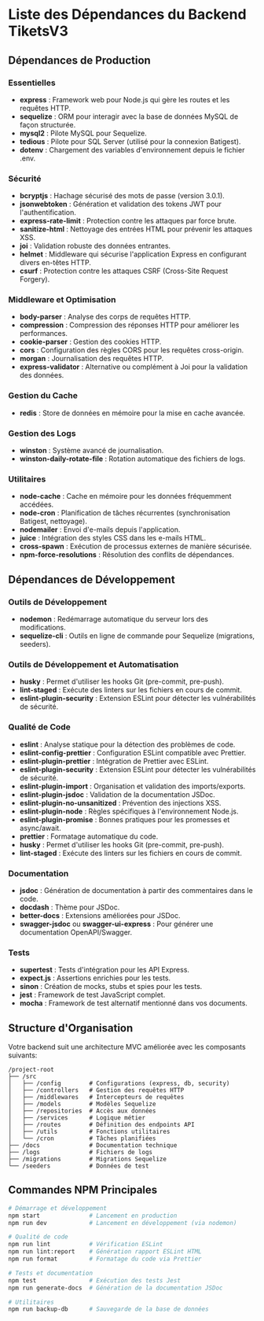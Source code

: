 # Liste des Dépendances du Backend TiketsV3

## Dépendances de Production

### Essentielles
- **express** : Framework web pour Node.js qui gère les routes et les requêtes HTTP.
- **sequelize** : ORM pour interagir avec la base de données MySQL de façon structurée.
- **mysql2** : Pilote MySQL pour Sequelize.
- **tedious** : Pilote pour SQL Server (utilisé pour la connexion Batigest).
- **dotenv** : Chargement des variables d'environnement depuis le fichier .env.

### Sécurité
- **bcryptjs** : Hachage sécurisé des mots de passe (version 3.0.1).
- **jsonwebtoken** : Génération et validation des tokens JWT pour l'authentification.
- **express-rate-limit** : Protection contre les attaques par force brute.
- **sanitize-html** : Nettoyage des entrées HTML pour prévenir les attaques XSS.
- **joi** : Validation robuste des données entrantes.
- **helmet** : Middleware qui sécurise l'application Express en configurant divers en-têtes HTTP.
- **csurf** : Protection contre les attaques CSRF (Cross-Site Request Forgery).

### Middleware et Optimisation
- **body-parser** : Analyse des corps de requêtes HTTP.
- **compression** : Compression des réponses HTTP pour améliorer les performances.
- **cookie-parser** : Gestion des cookies HTTP.
- **cors** : Configuration des règles CORS pour les requêtes cross-origin.
- **morgan** : Journalisation des requêtes HTTP.
- **express-validator** : Alternative ou complément à Joi pour la validation des données.

### Gestion du Cache
- **redis** : Store de données en mémoire pour la mise en cache avancée.

### Gestion des Logs
- **winston** : Système avancé de journalisation.
- **winston-daily-rotate-file** : Rotation automatique des fichiers de logs.

### Utilitaires
- **node-cache** : Cache en mémoire pour les données fréquemment accédées.
- **node-cron** : Planification de tâches récurrentes (synchronisation Batigest, nettoyage).
- **nodemailer** : Envoi d'e-mails depuis l'application.
- **juice** : Intégration des styles CSS dans les e-mails HTML.
- **cross-spawn** : Exécution de processus externes de manière sécurisée.
- **npm-force-resolutions** : Résolution des conflits de dépendances.

## Dépendances de Développement

### Outils de Développement
- **nodemon** : Redémarrage automatique du serveur lors des modifications.
- **sequelize-cli** : Outils en ligne de commande pour Sequelize (migrations, seeders).

### Outils de Développement et Automatisation
- **husky** : Permet d'utiliser les hooks Git (pre-commit, pre-push).
- **lint-staged** : Exécute des linters sur les fichiers en cours de commit.
- **eslint-plugin-security** : Extension ESLint pour détecter les vulnérabilités de sécurité.

### Qualité de Code
- **eslint** : Analyse statique pour la détection des problèmes de code.
- **eslint-config-prettier** : Configuration ESLint compatible avec Prettier.
- **eslint-plugin-prettier** : Intégration de Prettier avec ESLint.
- **eslint-plugin-security** : Extension ESLint pour détecter les vulnérabilités de sécurité.
- **eslint-plugin-import** : Organisation et validation des imports/exports.
- **eslint-plugin-jsdoc** : Validation de la documentation JSDoc.
- **eslint-plugin-no-unsanitized** : Prévention des injections XSS.
- **eslint-plugin-node** : Règles spécifiques à l'environnement Node.js.
- **eslint-plugin-promise** : Bonnes pratiques pour les promesses et async/await.
- **prettier** : Formatage automatique du code.
- **husky** : Permet d'utiliser les hooks Git (pre-commit, pre-push).
- **lint-staged** : Exécute des linters sur les fichiers en cours de commit.

### Documentation
- **jsdoc** : Génération de documentation à partir des commentaires dans le code.
- **docdash** : Thème pour JSDoc.
- **better-docs** : Extensions améliorées pour JSDoc.
- **swagger-jsdoc** ou **swagger-ui-express** : Pour générer une documentation OpenAPI/Swagger.

### Tests
- **supertest** : Tests d'intégration pour les API Express.
- **expect.js** : Assertions enrichies pour les tests.
- **sinon** : Création de mocks, stubs et spies pour les tests.
- **jest** : Framework de test JavaScript complet.
- **mocha** : Framework de test alternatif mentionné dans vos documents.

## Structure d'Organisation

Votre backend suit une architecture MVC améliorée avec les composants suivants:

```
/project-root
├── /src
│   ├── /config        # Configurations (express, db, security)
│   ├── /controllers   # Gestion des requêtes HTTP
│   ├── /middlewares   # Intercepteurs de requêtes
│   ├── /models        # Modèles Sequelize
│   ├── /repositories  # Accès aux données
│   ├── /services      # Logique métier
│   ├── /routes        # Définition des endpoints API
│   ├── /utils         # Fonctions utilitaires
│   └── /cron          # Tâches planifiées
├── /docs              # Documentation technique
├── /logs              # Fichiers de logs
├── /migrations        # Migrations Sequelize
└── /seeders           # Données de test
```

## Commandes NPM Principales

```bash
# Démarrage et développement
npm start              # Lancement en production
npm run dev            # Lancement en développement (via nodemon)

# Qualité de code
npm run lint           # Vérification ESLint
npm run lint:report    # Génération rapport ESLint HTML
npm run format         # Formatage du code via Prettier

# Tests et documentation
npm test               # Exécution des tests Jest
npm run generate-docs  # Génération de la documentation JSDoc

# Utilitaires
npm run backup-db      # Sauvegarde de la base de données
```